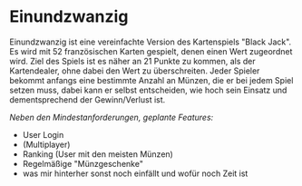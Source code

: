 # Einundzwanzig

Einundzwanzig ist eine vereinfachte Version des Kartenspiels "Black Jack".
Es wird mit 52 französischen Karten gespielt, denen einen Wert zugeordnet wird.
Ziel des Spiels ist es näher an 21 Punkte zu kommen, als der Kartendealer, ohne dabei den Wert zu überschreiten.
Jeder Spieler bekommt anfangs eine bestimmte Anzahl an Münzen, die er bei jedem Spiel setzen muss, dabei kann er selbst entscheiden, wie hoch sein Einsatz und dementsprechend der Gewinn/Verlust ist.


_Neben den Mindestanforderungen, geplante Features:_
- User Login
- (Multiplayer)
- Ranking (User mit den meisten Münzen)
- Regelmäßige "Münzgeschenke"
- was mir hinterher sonst noch einfällt und wofür noch Zeit ist